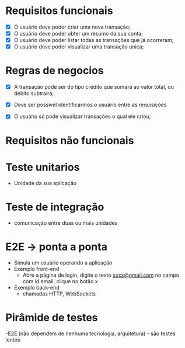 # Requisitos funcionais

  - [x] O usuário deve poder criar uma nova transação;
  - [x] O usuário deve poder obter um resumo da sua conta;
  - [x] O usuário deve poder listar todas as transações que já ocorreram;
  - [x] O usuário deve poder visualizar uma transação unica;

# Regras de negocios

  - [x] A transação pode ser do tipo crédito que somará ao valor total, ou débito subtrairá;
  - [x] Deve ser possível identificarmos o usuário entre as requisições
  - [x] O usuário só pode visualizar transações o qual ele criou;


# Requisitos não funcionais

# Teste unitarios
  - Unidade da sua aplicação

# Teste de integração
  - comunicação entre duas ou mais unidades

# E2E -> ponta a ponta
  - Simula um usuário operando a aplicação
  - Exemplo front-end
    - Abre a página de login, digite o texto xxxx@gmail.com no campo com id email, clique no botão x
  - Exemplo back-end
    - chamadas HTTP, WebSockets

# Pirâmide de testes
  -E2E (não dependem de nenhuma tecnologia, arquitetura) - são testes lentos
